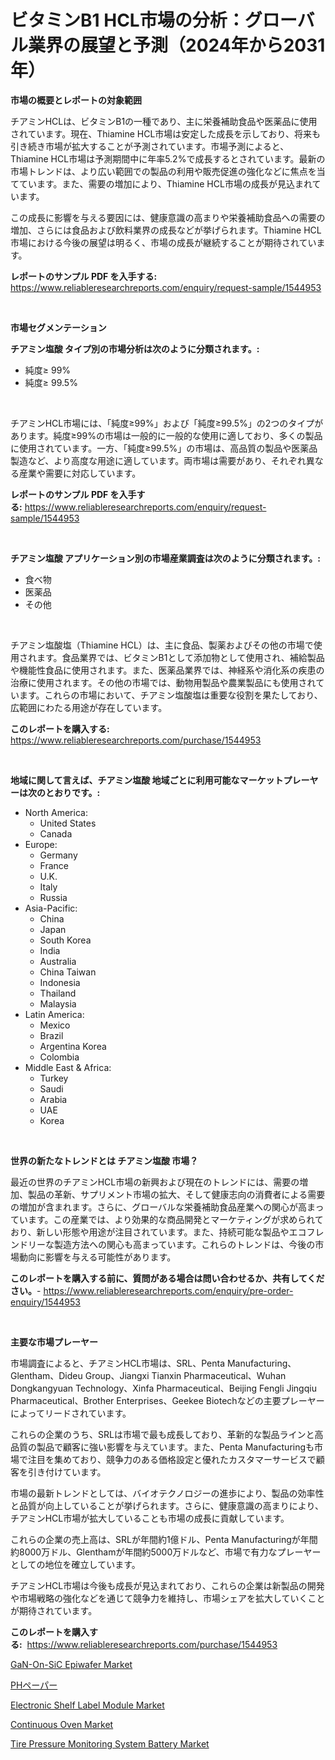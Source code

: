 <p><h1>ビタミンB1 HCL市場の分析：グローバル業界の展望と予測（2024年から2031年）</h1></p><p><strong>市場の概要とレポートの対象範囲</strong></p>
<p><p>チアミンHCLは、ビタミンB1の一種であり、主に栄養補助食品や医薬品に使用されています。現在、Thiamine HCL市場は安定した成長を示しており、将来も引き続き市場が拡大することが予測されています。市場予測によると、Thiamine HCL市場は予測期間中に年率5.2%で成長するとされています。最新の市場トレンドは、より広い範囲での製品の利用や販売促進の強化などに焦点を当てています。また、需要の増加により、Thiamine HCL市場の成長が見込まれています。</p><p>この成長に影響を与える要因には、健康意識の高まりや栄養補助食品への需要の増加、さらには食品および飲料業界の成長などが挙げられます。Thiamine HCL市場における今後の展望は明るく、市場の成長が継続することが期待されています。</p></p>
<p><strong>レポートのサンプル PDF を入手する:</strong> <a href="https://www.reliableresearchreports.com/enquiry/request-sample/1544953">https://www.reliableresearchreports.com/enquiry/request-sample/1544953</a></p>
<p>&nbsp;</p>
<p><strong>市場セグメンテーション</strong></p>
<p><strong>チアミン塩酸 タイプ別の市場分析は次のように分類されます。:</strong></p>
<p><ul><li>純度≥ 99%</li><li>純度≥ 99.5%</li></ul></p>
<p>&nbsp;</p>
<p><p>チアミンHCL市場には、「純度≥99%」および「純度≥99.5%」の2つのタイプがあります。純度≥99%の市場は一般的に一般的な使用に適しており、多くの製品に使用されています。一方、「純度≥99.5%」の市場は、高品質の製品や医薬品製造など、より高度な用途に適しています。両市場は需要があり、それぞれ異なる産業や需要に対応しています。</p></p>
<p><strong>レポートのサンプル PDF を入手する:</strong>&nbsp;<a href="https://www.reliableresearchreports.com/enquiry/request-sample/1544953">https://www.reliableresearchreports.com/enquiry/request-sample/1544953</a></p>
<p>&nbsp;</p>
<p><strong> チアミン塩酸 アプリケーション別の市場産業調査は次のように分類されます。:</strong></p>
<p><ul><li>食べ物</li><li>医薬品</li><li>その他</li></ul></p>
<p>&nbsp;</p>
<p><p>チアミン塩酸塩（Thiamine HCL）は、主に食品、製薬およびその他の市場で使用されます。食品業界では、ビタミンB1として添加物として使用され、補給製品や機能性食品に使用されます。また、医薬品業界では、神経系や消化系の疾患の治療に使用されます。その他の市場では、動物用製品や農業製品にも使用されています。これらの市場において、チアミン塩酸塩は重要な役割を果たしており、広範囲にわたる用途が存在しています。</p></p>
<p><strong>このレポートを購入する:</strong>&nbsp; <a href="https://www.reliableresearchreports.com/purchase/1544953">https://www.reliableresearchreports.com/purchase/1544953</a></p>
<p>&nbsp;</p>
<p><strong>地域に関して言えば、チアミン塩酸 地域ごとに利用可能なマーケットプレーヤーは次のとおりです。:</strong></p>
<p><ul>
    <li>
        North America:
        <ul>
            <li>United States</li>
            <li>Canada</li>
        </ul>
    </li>
    <li>
        Europe:
        <ul>
            <li>Germany</li>
            <li>France</li>
            <li>U.K.</li>
            <li>Italy</li>
            <li>Russia</li>
        </ul>
    </li>
    <li>
        Asia-Pacific:
        <ul>
            <li>China</li>
            <li>Japan</li>
            <li>South Korea</li>
            <li>India</li>
            <li>Australia</li>
            <li>China Taiwan</li>
            <li>Indonesia</li>
            <li>Thailand</li>
            <li>Malaysia</li>
        </ul>
    </li>
    <li>
        Latin America:
        <ul>
            <li>Mexico</li>
            <li>Brazil</li>
            <li>Argentina Korea</li>
            <li>Colombia</li>
        </ul>
    </li>
    <li>
        Middle East & Africa:
        <ul>
            <li>Turkey</li>
            <li>Saudi</li>
            <li>Arabia</li>
            <li>UAE</li>
            <li>Korea</li>
        </ul>
    </li>
    </ul></p>
<p>&nbsp;</p>
<p><strong>世界の新たなトレンドとは チアミン塩酸 市場？</strong></p>
<p><p>最近の世界のチアミンHCL市場の新興および現在のトレンドには、需要の増加、製品の革新、サプリメント市場の拡大、そして健康志向の消費者による需要の増加が含まれます。さらに、グローバルな栄養補助食品産業への関心が高まっています。この産業では、より効果的な商品開発とマーケティングが求められており、新しい形態や用途が注目されています。また、持続可能な製品やエコフレンドリーな製造方法への関心も高まっています。これらのトレンドは、今後の市場動向に影響を与える可能性があります。</p></p>
<p><strong>このレポートを購入する前に、質問がある場合は問い合わせるか、共有してください。</strong>- <a href="https://www.reliableresearchreports.com/enquiry/pre-order-enquiry/1544953">https://www.reliableresearchreports.com/enquiry/pre-order-enquiry/1544953</a></p>
<p>&nbsp;</p>
<p><strong>主要な市場プレーヤー</strong></p>
<p><p>市場調査によると、チアミンHCL市場は、SRL、Penta Manufacturing、Glentham、Dideu Group、Jiangxi Tianxin Pharmaceutical、Wuhan Dongkangyuan Technology、Xinfa Pharmaceutical、Beijing Fengli Jingqiu Pharmaceutical、Brother Enterprises、Geekee Biotechなどの主要プレーヤーによってリードされています。</p><p>これらの企業のうち、SRLは市場で最も成長しており、革新的な製品ラインと高品質の製品で顧客に強い影響を与えています。また、Penta Manufacturingも市場で注目を集めており、競争力のある価格設定と優れたカスタマーサービスで顧客を引き付けています。</p><p>市場の最新トレンドとしては、バイオテクノロジーの進歩により、製品の効率性と品質が向上していることが挙げられます。さらに、健康意識の高まりにより、チアミンHCL市場が拡大していることも市場の成長に貢献しています。</p><p>これらの企業の売上高は、SRLが年間約1億ドル、Penta Manufacturingが年間約8000万ドル、Glenthamが年間約5000万ドルなど、市場で有力なプレーヤーとしての地位を確立しています。</p><p>チアミンHCL市場は今後も成長が見込まれており、これらの企業は新製品の開発や市場戦略の強化などを通じて競争力を維持し、市場シェアを拡大していくことが期待されています。</p></p>
<p><strong>このレポートを購入する:</strong>&nbsp;&nbsp;<a href="https://www.reliableresearchreports.com/purchase/1544953">https://www.reliableresearchreports.com/purchase/1544953</a></p>
<p><p><a href="https://github.com/lylyparadise/Market-Research-Report-List-2/blob/main/gan-on-sic-epiwafer-market.md">GaN-On-SiC Epiwafer Market</a></p><p><a href="https://github.com/NashBeahan2023/Market-Research-Report-List-1/blob/main/297586113810.md">PHペーパー</a></p><p><a href="https://github.com/johnbach50/Market-Research-Report-List-2/blob/main/electronic-shelf-label-module-market.md">Electronic Shelf Label Module Market</a></p><p><a href="https://view.publitas.com/reportprime-1/continuous-oven-market-size-market-trends-and-growth-outlook-forecasted-for-period-from-2024-to-2031/">Continuous Oven Market</a></p><p><a href="https://issuu.com/reportprime-2/docs/tire-pressure-monitoring-system-battery-market-siz">Tire Pressure Monitoring System Battery Market</a></p></p>